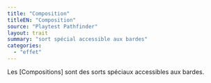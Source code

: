 ```yaml
---
title: "Composition"
titleEN: "Composition"
source: "Playtest Pathfinder"
layout: trait
summary: "sort spécial accessible aux bardes"
categories:
  - "effet"
---
```

Les [Compositions] sont des sorts spéciaux accessibles aux bardes.
